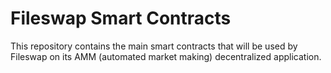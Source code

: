 # Fileswap Smart Contracts

This repository contains the main smart contracts that will be used by Fileswap on its AMM (automated market making) decentralized application.

